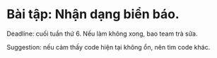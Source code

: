 # Bài tập: Nhận dạng biển báo.
Deadline: cuối tuần thứ 6. Nếu làm không xong, bao team trà sữa.

Suggestion: nếu cảm thấy code hiện tại không ổn, nên tìm code khác.